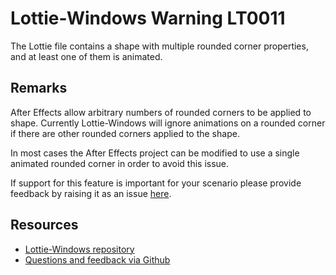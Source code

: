 ﻿[comment]: # (name:MultipleAnimatedRoundedCornersIsNotSupported)
[comment]: # (text:Multiple animated rounded corners is not supported.)

# Lottie-Windows Warning LT0011

The Lottie file contains a shape with multiple rounded corner properties, and at least
one of them is animated.

## Remarks
After Effects allow arbitrary numbers of rounded corners to be applied to shape. Currently
Lottie-Windows will ignore animations on a rounded corner if there are other rounded corners
applied to the shape.

In most cases the After Effects project can be modified to use a single animated rounded
corner in order to avoid this issue.

If support for this feature is important for your scenario please provide feedback
by raising it as an issue [here](https://github.com/windows-toolkit/Lottie-Windows/issues).

## Resources

* [Lottie-Windows repository](https://aka.ms/lottie)
* [Questions and feedback via Github](https://github.com/windows-toolkit/Lottie-Windows/issues)
